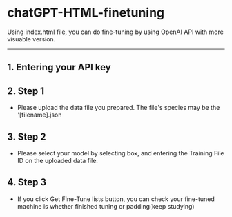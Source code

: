 # chatGPT-HTML-finetuning
Using index.html file, you can do fine-tuning by using OpenAI API with more visuable version.

---
## 1. Entering your API key

## 2. Step 1
- Please upload the data file you prepared.
The file's species may be the '[filename].json
## 3. Step 2 
- Please select your model by selecting box, and entering the Training File ID on the uploaded data file.
## 4. Step 3
- If you click Get Fine-Tune lists button, you can check your fine-tuned machine is whether finished tuning or padding(keep studying)
